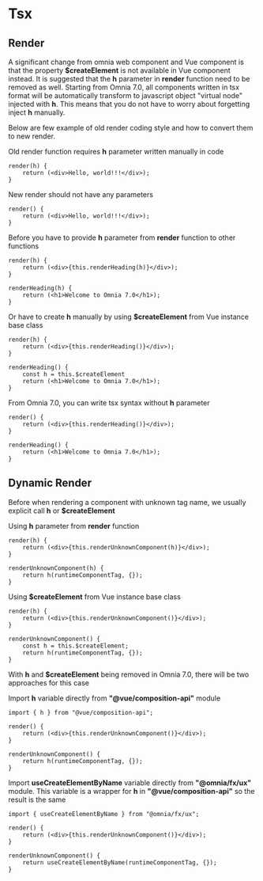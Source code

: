 # Tsx

## Render
A significant change from omnia web component and Vue component is that the property **$createElement** is not available in Vue component instead.
It is suggested that the **h** parameter in **render** function need to be removed as well.
Starting from Omnia 7.0, all components written in tsx format will be automatically transform to javascript object "virtual node" injected with **h**.
This means that you do not have to worry about forgetting inject **h** manually.

Below are few example of old render coding style and how to convert them to new render.

Old render function requires **h** parameter written manually in code
```tsx
render(h) {
    return (<div>Hello, world!!!</div>);
}
```

New render should not have any parameters
```tsx
render() {
    return (<div>Hello, world!!!</div>);
}
```

Before you have to provide **h** parameter from **render** function to other functions
```tsx
render(h) {
    return (<div>{this.renderHeading(h)}</div>);
}

renderHeading(h) {
    return (<h1>Welcome to Omnia 7.0</h1>);
}
```

Or have to create **h** manually by using **$createElement** from Vue instance base class
```tsx
render(h) {
    return (<div>{this.renderHeading()}</div>);
}

renderHeading() {
    const h = this.$createElement
    return (<h1>Welcome to Omnia 7.0</h1>);
}
```

From Omnia 7.0, you can write tsx syntax without **h** parameter
```tsx
render() {
    return (<div>{this.renderHeading()}</div>);
}

renderHeading() {
    return (<h1>Welcome to Omnia 7.0</h1>);
}
```

## Dynamic Render
Before when rendering a component with unknown tag name, we usually explicit call **h** or **$createElement**

Using **h** parameter from **render** function
```tsx
render(h) {
    return (<div>{this.renderUnknownComponent(h)}</div>);
}

renderUnknownComponent(h) {
    return h(runtimeComponentTag, {});
}
```

Using **$createElement** from Vue instance base class
```tsx
render(h) {
    return (<div>{this.renderUnknownComponent()}</div>);
}

renderUnknownComponent() {
    const h = this.$createElement;
    return h(runtimeComponentTag, {});
}
```

With **h** and **$createElement** being removed in Omnia 7.0, there will be two approaches for this case

Import **h** variable directly from **"@vue/composition-api"** module
```tsx
import { h } from "@vue/composition-api";

render() {
    return (<div>{this.renderUnknownComponent()}</div>);
}

renderUnknownComponent() {
    return h(runtimeComponentTag, {});
}
```

Import **useCreateElementByName** variable directly from **"@omnia/fx/ux"** module. This variable is a wrapper for **h** in **"@vue/composition-api"** so the result is the same
```tsx
import { useCreateElementByName } from "@omnia/fx/ux";

render() {
    return (<div>{this.renderUnknownComponent()}</div>);
}

renderUnknownComponent() {
    return useCreateElementByName(runtimeComponentTag, {});
}
```